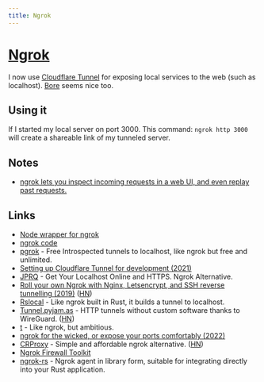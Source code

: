 ```yaml
---
title: Ngrok
---
```


# [Ngrok](https://ngrok.com/)

I now use [Cloudflare Tunnel](https://twitter.com/signalnerve/status/1449038210076655624) for exposing local services to the web (such as localhost). [Bore](https://github.com/ekzhang/bore) seems nice too.

## Using it

If I started my local server on port 3000. This command: `ngrok http 3000` will create a shareable link of my tunneled server.

## Notes

- [ngrok lets you inspect incoming requests in a web UI, and even replay past requests.](https://twitter.com/geoffreylitt/status/1379092674280579082)

## Links

- [Node wrapper for ngrok](https://github.com/bubenshchykov/ngrok)
- [ngrok code](https://github.com/inconshreveable/ngrok)
- [pgrok](https://github.com/jerson/pgrok) - Free Introspected tunnels to localhost, like ngrok but free and unlimited.
- [Setting up Cloudflare Tunnel for development (2021)](https://kirillplatonov.com/posts/setting-up-cloudflare-tunnel-for-development/)
- [JPRQ](https://github.com/azimjohn/jprq) - Get Your Localhost Online and HTTPS. Ngrok Alternative.
- [Roll your own Ngrok with Nginx, Letsencrypt, and SSH reverse tunnelling (2019)](https://jerrington.me/posts/2019-01-29-self-hosted-ngrok.html) ([HN](https://news.ycombinator.com/item?id=30891494))
- [Rslocal](https://github.com/saltbo/rslocal) - Like ngrok built in Rust, it builds a tunnel to localhost.
- [Tunnel.pyjam.as](https://tunnel.pyjam.as/) - HTTP tunnels without custom software thanks to WireGuard. ([HN](https://news.ycombinator.com/item?id=31511445))
- [t](https://github.com/zllovesuki/t) - Like ngrok, but ambitious.
- [ngrok for the wicked, or expose your ports comfortably (2022)](https://solovyov.net/blog/2022/ngrok-for-the-wicked/)
- [CRProxy](https://crproxy.com/) - Simple and affordable ngrok alternative. ([HN](https://news.ycombinator.com/item?id=31886120))
- [Ngrok Firewall Toolkit](https://github.com/ngrok/firewall_toolkit)
- [ngrok-rs](https://github.com/ngrok/ngrok-rs) - Ngrok agent in library form, suitable for integrating directly into your Rust application.
